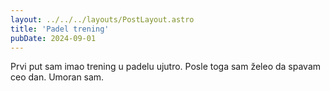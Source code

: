 ```yaml
---
layout: ../../../layouts/PostLayout.astro
title: 'Padel trening'
pubDate: 2024-09-01
---
```


Prvi put sam imao trening u padelu ujutro. Posle toga sam želeo da spavam ceo dan. Umoran sam.
